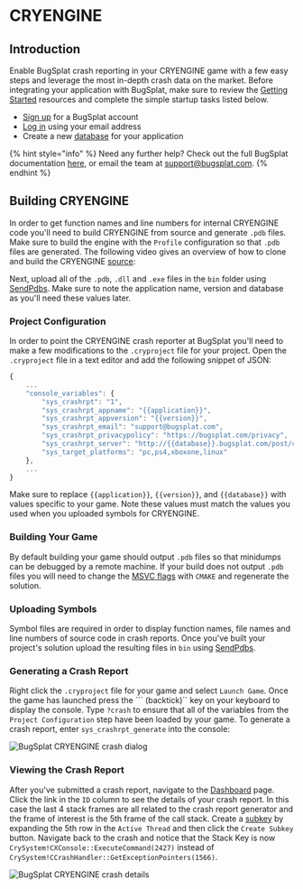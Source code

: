 # CRYENGINE

## Introduction

Enable BugSplat crash reporting in your CRYENGINE game with a few easy steps and leverage the most in-depth crash data on the market. Before integrating your application with BugSplat, make sure to review the [Getting Started](https://www.bugsplat.com/resources/bugsplat-101/) resources and complete the simple startup tasks listed below.

* [Sign up](https://app.bugsplat.com/v2/sign-up) for a BugSplat account
* [Log in](https://app.bugsplat.com/auth0/login) using your email address
* Create a new [database](https://app.bugsplat.com/v2/company) for your application

{% hint style="info" %}
Need any further help? Check out the full BugSplat documentation [here](https://www.bugsplat.com/docs), or email the team at [support@bugsplat.com](mailto:support@bugsplat.com).
{% endhint %}

## Building CRYENGINE

In order to get function names and line numbers for internal CRYENGINE code you'll need to build CRYENGINE from source and generate `.pdb` files. Make sure to build the engine with the `Profile` configuration so that `.pdb` files are generated. The following video gives an overview of how to clone and build the CRYENGINE [source](https://github.com/CRYTEK/CRYENGINE):

Next, upload all of the `.pdb`, `.dll` and `.exe` files in the `bin` folder using [SendPdbs](https://www.bugsplat.com/docs/faq/sendpdbs/). Make sure to note the application name, version and database as you'll need these values later.

### Project Configuration

In order to point the CRYENGINE crash reporter at BugSplat you'll need to make a few modifications to the `.cryproject` file for your project. Open the `.cryproject` file in a text editor and add the following snippet of JSON:

```javascript
{
    ...
    "console_variables": {
        "sys_crashrpt": "1",
        "sys_crashrpt_appname": "{{application}}",
        "sys_crashrpt_appversion": "{{version}}",
        "sys_crashrpt_email": "support@bugsplat.com",
        "sys_crashrpt_privacypolicy": "https://bugsplat.com/privacy",
        "sys_crashrpt_server": "http://{{database}}.bugsplat.com/post/cryengine/index.php",
        "sys_target_platforms": "pc,ps4,xboxone,linux"
    },
    ...
}
```

Make sure to replace `{{application}}`, `{{version}}`, and `{{database}}` with values specific to your game. Note these values must match the values you used when you uploaded symbols for CRYENGINE.

### Building Your Game

By default building your game should output `.pdb` files so that minidumps can be debugged by a remote machine. If your build does not output `.pdb` files you will need to change the [MSVC flags](https://github.com/CRYTEK/CRYENGINE/blob/release/Tools/CMake/CRYENGINE-MSVC.cmake) with `CMAKE` and regenerate the solution.

### Uploading Symbols

Symbol files are required in order to display function names, file names and line numbers of source code in crash reports. Once you've built your project's solution upload the resulting files in `bin` using [SendPdbs](https://www.bugsplat.com/docs/faq/sendpdbs/).

### Generating a Crash Report

Right click the `.cryproject` file for your game and select `Launch Game`. Once the game has launched press the ``` (backtick)`` key on your keyboard to display the console. Type `?crash` to ensure that all of the variables from the `Project Configuration` step have been loaded by your game. To generate a crash report, enter `sys_crashrpt_generate` into the console:

![BugSplat CRYENGINE crash dialog](https://www.bugsplat.com/assets/img/docs/cryengine-crash.png)

### Viewing the Crash Report

After you've submitted a crash report, navigate to the [Dashboard](https://app.bugsplat.com/v2/dashboard) page. Click the link in the `ID` column to see the details of your crash report. In this case the last 4 stack frames are all related to the crash report generator and the frame of interest is the 5th frame of the call stack. Create a [subkey](https://www.bugsplat.com/docs/faq/subkey/) by expanding the 5th row in the `Active Thread` and then click the `Create Subkey` button. Navigate back to the crash and notice that the Stack Key is now `CrySystem!CXConsole::ExecuteCommand(2427)` instead of `CrySystem!CCrashHandler::GetExceptionPointers(1566)`.

![BugSplat CRYENGINE crash details](https://www.bugsplat.com/assets/img/docs/cryengine-crash-details.png)

